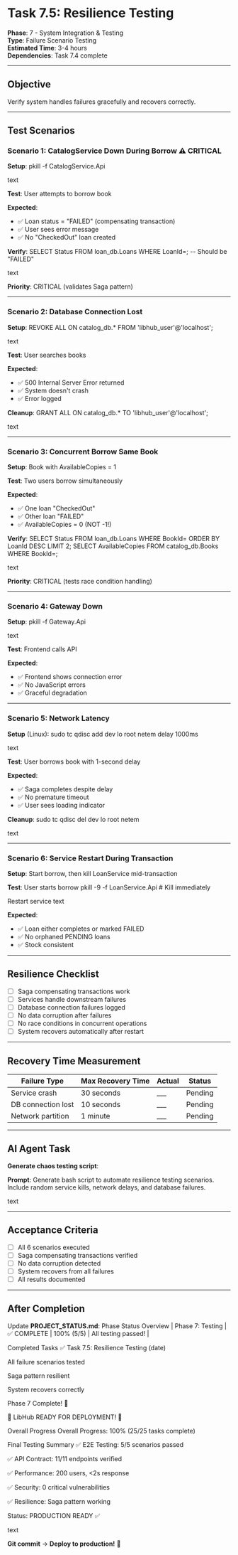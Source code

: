 # Task 7.5: Resilience Testing

**Phase**: 7 - System Integration & Testing  
**Type**: Failure Scenario Testing  
**Estimated Time**: 3-4 hours  
**Dependencies**: Task 7.4 complete

---

## Objective

Verify system handles failures gracefully and recovers correctly.

---

## Test Scenarios

### Scenario 1: CatalogService Down During Borrow ⚠️ CRITICAL

**Setup**:
pkill -f CatalogService.Api

text

**Test**: User attempts to borrow book

**Expected**:
- ✅ Loan status = "FAILED" (compensating transaction)
- ✅ User sees error message
- ✅ No "CheckedOut" loan created

**Verify**:
SELECT Status FROM loan_db.Loans WHERE LoanId=<id>;
-- Should be "FAILED"

text

**Priority**: CRITICAL (validates Saga pattern)

---

### Scenario 2: Database Connection Lost

**Setup**:
REVOKE ALL ON catalog_db.* FROM 'libhub_user'@'localhost';

text

**Test**: User searches books

**Expected**:
- ✅ 500 Internal Server Error returned
- ✅ System doesn't crash
- ✅ Error logged

**Cleanup**:
GRANT ALL ON catalog_db.* TO 'libhub_user'@'localhost';

text

---

### Scenario 3: Concurrent Borrow Same Book

**Setup**: Book with AvailableCopies = 1

**Test**: Two users borrow simultaneously

**Expected**:
- ✅ One loan "CheckedOut"
- ✅ Other loan "FAILED"
- ✅ AvailableCopies = 0 (NOT -1!)

**Verify**:
SELECT Status FROM loan_db.Loans WHERE BookId=<id> ORDER BY LoanId DESC LIMIT 2;
SELECT AvailableCopies FROM catalog_db.Books WHERE BookId=<id>;

text

**Priority**: CRITICAL (tests race condition handling)

---

### Scenario 4: Gateway Down

**Setup**:
pkill -f Gateway.Api

text

**Test**: Frontend calls API

**Expected**:
- ✅ Frontend shows connection error
- ✅ No JavaScript errors
- ✅ Graceful degradation

---

### Scenario 5: Network Latency

**Setup** (Linux):
sudo tc qdisc add dev lo root netem delay 1000ms

text

**Test**: User borrows book with 1-second delay

**Expected**:
- ✅ Saga completes despite delay
- ✅ No premature timeout
- ✅ User sees loading indicator

**Cleanup**:
sudo tc qdisc del dev lo root netem

text

---

### Scenario 6: Service Restart During Transaction

**Setup**: Start borrow, then kill LoanService mid-transaction

**Test**:
User starts borrow
pkill -9 -f LoanService.Api # Kill immediately

Restart service
text

**Expected**:
- ✅ Loan either completes or marked FAILED
- ✅ No orphaned PENDING loans
- ✅ Stock consistent

---

## Resilience Checklist

- [ ] Saga compensating transactions work
- [ ] Services handle downstream failures
- [ ] Database connection failures logged
- [ ] No data corruption after failures
- [ ] No race conditions in concurrent operations
- [ ] System recovers automatically after restart

---

## Recovery Time Measurement

| Failure Type | Max Recovery Time | Actual | Status |
|--------------|-------------------|--------|--------|
| Service crash | 30 seconds | ___ | Pending |
| DB connection lost | 10 seconds | ___ | Pending |
| Network partition | 1 minute | ___ | Pending |

---

## AI Agent Task

**Generate chaos testing script**:

**Prompt**:
Generate bash script to automate resilience testing scenarios.
Include random service kills, network delays, and database failures.

text

---

## Acceptance Criteria

- [ ] All 6 scenarios executed
- [ ] Saga compensating transactions verified
- [ ] No data corruption detected
- [ ] System recovers from all failures
- [ ] All results documented

---

## After Completion

Update **PROJECT_STATUS.md**:
Phase Status Overview
| Phase 7: Testing | ✅ COMPLETE | 100% (5/5) | All testing passed! |

Completed Tasks
✅ Task 7.5: Resilience Testing (date)

All failure scenarios tested

Saga pattern resilient

System recovers correctly

Phase 7 Complete! 🎉

🚀 LibHub READY FOR DEPLOYMENT! 🚀

Overall Progress
Overall Progress: 100% (25/25 tasks complete)

Final Testing Summary
✅ E2E Testing: 5/5 scenarios passed

✅ API Contract: 11/11 endpoints verified

✅ Performance: 200 users, <2s response

✅ Security: 0 critical vulnerabilities

✅ Resilience: Saga pattern working

Status: PRODUCTION READY ✅

text

**Git commit** → **Deploy to production!** 🚀